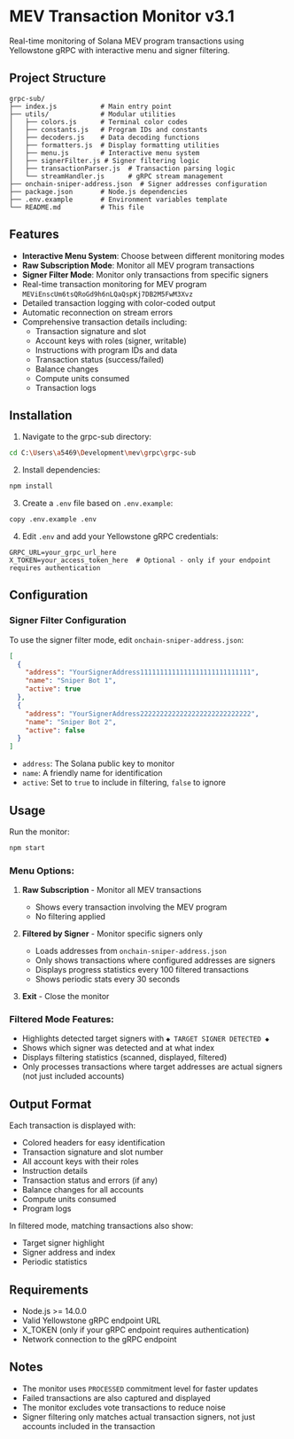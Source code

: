 # MEV Transaction Monitor v3.1

Real-time monitoring of Solana MEV program transactions using Yellowstone gRPC with interactive menu and signer filtering.

## Project Structure

```
grpc-sub/
├── index.js           # Main entry point
├── utils/             # Modular utilities
│   ├── colors.js      # Terminal color codes
│   ├── constants.js   # Program IDs and constants
│   ├── decoders.js    # Data decoding functions
│   ├── formatters.js  # Display formatting utilities
│   ├── menu.js        # Interactive menu system
│   ├── signerFilter.js # Signer filtering logic
│   ├── transactionParser.js  # Transaction parsing logic
│   └── streamHandler.js      # gRPC stream management
├── onchain-sniper-address.json  # Signer addresses configuration
├── package.json       # Node.js dependencies
├── .env.example       # Environment variables template
└── README.md          # This file
```

## Features

- **Interactive Menu System**: Choose between different monitoring modes
- **Raw Subscription Mode**: Monitor all MEV program transactions
- **Signer Filter Mode**: Monitor only transactions from specific signers
- Real-time transaction monitoring for MEV program `MEViEnscUm6tsQRoGd9h6nLQaQspKj7DB2M5FwM3Xvz`
- Detailed transaction logging with color-coded output
- Automatic reconnection on stream errors
- Comprehensive transaction details including:
  - Transaction signature and slot
  - Account keys with roles (signer, writable)
  - Instructions with program IDs and data
  - Transaction status (success/failed)
  - Balance changes
  - Compute units consumed
  - Transaction logs

## Installation

1. Navigate to the grpc-sub directory:
```bash
cd C:\Users\a5469\Development\mev\grpc\grpc-sub
```

2. Install dependencies:
```bash
npm install
```

3. Create a `.env` file based on `.env.example`:
```bash
copy .env.example .env
```

4. Edit `.env` and add your Yellowstone gRPC credentials:
```
GRPC_URL=your_grpc_url_here
X_TOKEN=your_access_token_here  # Optional - only if your endpoint requires authentication
```

## Configuration

### Signer Filter Configuration

To use the signer filter mode, edit `onchain-sniper-address.json`:

```json
[
  {
    "address": "YourSignerAddress1111111111111111111111111111",
    "name": "Sniper Bot 1",
    "active": true
  },
  {
    "address": "YourSignerAddress2222222222222222222222222222",
    "name": "Sniper Bot 2",
    "active": false
  }
]
```

- `address`: The Solana public key to monitor
- `name`: A friendly name for identification
- `active`: Set to `true` to include in filtering, `false` to ignore

## Usage

Run the monitor:
```bash
npm start
```

### Menu Options:

1. **Raw Subscription** - Monitor all MEV transactions
   - Shows every transaction involving the MEV program
   - No filtering applied

2. **Filtered by Signer** - Monitor specific signers only
   - Loads addresses from `onchain-sniper-address.json`
   - Only shows transactions where configured addresses are signers
   - Displays progress statistics every 100 filtered transactions
   - Shows periodic stats every 30 seconds

3. **Exit** - Close the monitor

### Filtered Mode Features:

- Highlights detected target signers with `◆ TARGET SIGNER DETECTED ◆`
- Shows which signer was detected and at what index
- Displays filtering statistics (scanned, displayed, filtered)
- Only processes transactions where target addresses are actual signers (not just included accounts)

## Output Format

Each transaction is displayed with:
- Colored headers for easy identification
- Transaction signature and slot number
- All account keys with their roles
- Instruction details
- Transaction status and errors (if any)
- Balance changes for all accounts
- Compute units consumed
- Program logs

In filtered mode, matching transactions also show:
- Target signer highlight
- Signer address and index
- Periodic statistics

## Requirements

- Node.js >= 14.0.0
- Valid Yellowstone gRPC endpoint URL
- X_TOKEN (only if your gRPC endpoint requires authentication)
- Network connection to the gRPC endpoint

## Notes

- The monitor uses `PROCESSED` commitment level for faster updates
- Failed transactions are also captured and displayed
- The monitor excludes vote transactions to reduce noise
- Signer filtering only matches actual transaction signers, not just accounts included in the transaction
